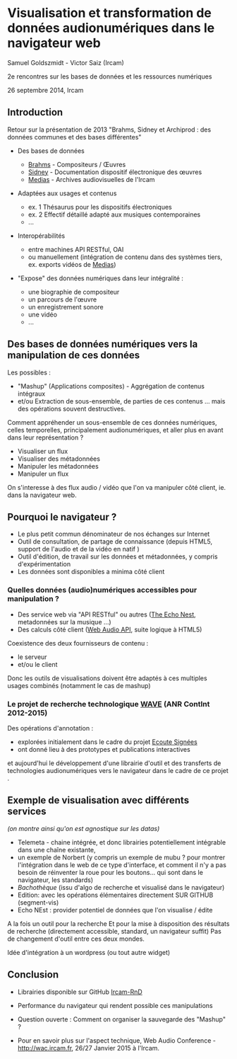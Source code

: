 # Visualisation et transformation de données audionumériques dans le navigateur web


Samuel Goldszmidt - Victor Saiz (Ircam)

2e rencontres sur les bases de données et les ressources numériques

26 septembre 2014, Ircam


## Introduction

Retour sur la présentation de 2013 "Brahms, Sidney et Archiprod : des données communes et des bases différentes"
* Des bases de données
    * [Brahms](http://brahms.ircam.fr) - Compositeurs / Œuvres
    * [Sidney](http://brahms.ircam.fr/sidney/) - Documentation dispositif électronique des œuvres
    * [Medias](http://medias.ircam.fr) - Archives audiovisuelles de l'Ircam
* Adaptées aux usages et contenus
    * ex. 1 Thésaurus pour les dispositifs électroniques
    * ex. 2 Effectif détaillé adapté aux musiques contemporaines
    * ...
* Interopérabilités
    * entre machines API RESTful, OAI
    * ou manuellement (intégration de contenu dans des systèmes tiers, ex. exports vidéos de [Medias](http://medias.ircam.fr))

* "Expose" des données numériques dans leur intégralité :
    * une biographie de compositeur
    * un parcours de l'œuvre
    * un enregistrement sonore
    * une vidéo
    * ...

## Des bases de données numériques vers la manipulation de ces données

Les possibles :
* "Mashup" (Applications composites) - Aggrégation de contenus intégraux
* et/ou Extraction de sous-ensemble, de parties de ces contenus <!-- ex d'un texte que dont on va extraire un paragraphe, et ces manipulations on n'a pas d'outils en lignes pour les faires, -->
... mais des opérations souvent destructives.
<!-- il s'agit d'outils destructifs, et dont on perd alors le lien avec le contenu original -->

Comment appréhender un sous-ensemble de ces données numériques, celles temporelles, principalement audionumériques, et aller plus en avant dans leur représentation ?
* Visualiser un flux <!-- par rapport à l'entendre, lorsque la machine le décode sur la carte son -->
* Visualiser des métadonnées <!-- pistes d'un cd, index, segment ...-->
* Manipuler les métadonnées <!-- et l'adresser par des sous-ensemble -->
* Manipuler un flux <!-- comme on pourrait manipuler un texte par exemple, de façon sonore ou par manipulation graphique qui ont des conséquences sur le rendu audio -->

On s'interesse à des flux audio / vidéo que l'on va manipuler côté client, ie. dans la navigateur web.

## Pourquoi le navigateur ?

* Le plus petit commun dénominateur de nos échanges sur Internet <!-- depuis nos appareils connectés, smartphone, tablet etc. -->
* Outil de consultation, de partage de connaissance (depuis HTML5, support de l'audio et de la vidéo en natif <!-- même si problème de format -->)
* Outil d'édition, de travail sur les données et métadonnées, y compris d'expérimentation <!-- depuis GoogleDocs à ... -->
* Les données sont disponibles a minima côté client <!-- lorsque l'on n'a pas accès à un serveur -->

### Quelles données (audio)numériques accessibles pour manipulation ?

* Des service web via "API RESTful" ou autres ([The Echo Nest](http://the.echonest.com/), metadonnées sur la musique ...)
* Des calculs côté client ([Web Audio API](http://webaudio.github.io/web-audio-api/), suite logique à HTML5) <!-- Ce que cela fournit : un accès au détail du contenu numérique (détail des échantillons), et donc toute la connaissance en traitement du signal disponible dans un navigateur respectueux des standards -->

Coexistence des deux fournisseurs de contenu :
* le serveur
* et/ou le client

Donc les outils de visualisations doivent être adaptés à ces multiples usages combinés (notamment le cas de mashup)
<!-- ex. de récupération de BPM depuis echo nest et d'affichage de ces données sur le fichier audio disponible côté client -->

### Le projet de recherche technologique [WAVE](http://wave.ircam.fr) (ANR ContInt 2012-2015)

Des opérations d'annotation :
* explorées initialement dans le cadre du projet [Ecoute Signées](http://apm.ircam.fr/ecoutes_signees/)
* ont donné lieu à des prototypes et publications interactives

et aujourd'hui le développement d'une librairie d'outil et des transferts de technologies audionumériques vers le navigateur dans le cadre de ce projet .


## Exemple de visualisation avec différents services
_(on montre ainsi qu'on est agnostique sur les datas)_

- Telemeta - chaine intégrée, et donc librairies potentiellement intégrable dans une chaîne existante,
- un exemple de Norbert (y compris un exemple de mubu ? pour montrer l'intégration dans le web de ce type d'interface, et comment il n'y a pas besoin de réinventer la roue pour les boutons... qui sont dans le navigateur, les standards)
- *Bachothèque* (issu d'algo de recherche et visualisé dans le navigateur)
- Edition: avec les opérations élémentaires directement SUR GITHUB (segment-vis)
- Echo NEst : provider potentiel de données que l'on visualise / édite

A la fois un outil pour la recherche
Et pour la mise à disposition des résultats de recherche (directement accessible, standard, un navigateur suffit)
Pas de changement d'outil entre ces deux mondes.

Idée d'intégration à un wordpress (ou tout autre widget)

## Conclusion

* Librairies disponible sur GitHub [Ircam-RnD](https://github.com/Ircam-RnD)
* Performance du navigateur qui rendent possible ces manipulations
* Question ouverte : Comment on organiser la sauvegarde des "Mashup" ?

* Pour en savoir plus sur l'aspect technique, Web Audio Conference - http://wac.ircam.fr, 26/27 Janvier 2015 à l'Ircam.
